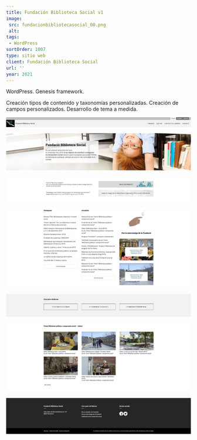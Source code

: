 ```yaml
---
title: Fundación Biblioteca Social v1
image:
 src: fundacionbibliotecasocial_00.png
 alt: 
tags:
 - WordPress
sortOrder: 1007
type: sitio web
client: Fundación Biblioteca Social
url: '' 
year: 2021
---
```


WordPress. Genesis framework.

Creación tipos de contenido y taxonomías personalizadas. Creación de campos personalizados. Desarrollo de tema a medida.

![detalle cabecera dos menus](../../assets/images-projects/fundacionbibliotecasocial_00.png)

![pantalla inicial presentacion](../../assets/images-projects/fundacionbibliotecasocial_01.png)

![pantalla inicial botones](../../assets/images-projects/fundacionbibliotecasocial_02.png)

![pantalla inicial listas de contenido](../../assets/images-projects/fundacionbibliotecasocial_03.png)

![pantalla inicial tres botones seccion colabora](../../assets/images-projects/fundacionbibliotecasocial_04.png)

![pantalla inicial reticula cinco videos](../../assets/images-projects/fundacionbibliotecasocial_05.png)

![detalle pie de pagina](../../assets/images-projects/fundacionbibliotecasocial_06.png)
